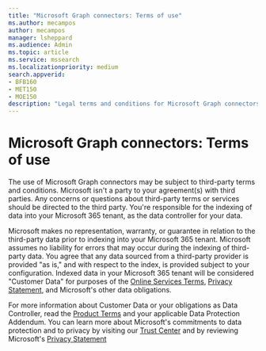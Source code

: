 ```yaml
---
title: "Microsoft Graph connectors: Terms of use"
ms.author: mecampos
author: mecampos
manager: lsheppard
ms.audience: Admin
ms.topic: article
ms.service: mssearch
ms.localizationpriority: medium
search.appverid:
- BFB160
- MET150
- MOE150
description: "Legal terms and conditions for Microsoft Graph connectors public preview for Microsoft Search."
---
```

<!---Previous ms.author: anfowler --->

# Microsoft Graph connectors: Terms of use

The use of Microsoft Graph connectors may be subject to third-party terms and conditions. Microsoft isn't a party to your agreement(s) with third parties. Any concerns or questions about third-party terms or services should be directed to the third party. You're responsible for the indexing of data into your Microsoft 365 tenant, as the data controller for your data.

Microsoft makes no representation, warranty, or guarantee in relation to the third-party data prior to indexing into your Microsoft 365 tenant. Microsoft assumes no liability for errors that may occur during the indexing of third-party data. You agree that any data sourced from a third-party provider is provided "as is," and with respect to the index, is provided subject to your configuration. Indexed data in your Microsoft 365 tenant will be considered "Customer Data" for purposes of the [Online Services Terms](http://www.microsoftvolumelicensing.com/Downloader.aspx?documenttype=OST&lang=English), [Privacy Statement](https://privacy.microsoft.com/privacystatement), and Microsoft's other data obligations.

For more information about Customer Data or your obligations as Data Controller, read the [Product Terms](http://www.microsoftvolumelicensing.com/Downloader.aspx?documenttype=OST&lang=English) and your applicable Data Protection Addendum. You can learn more about Microsoft's commitments to data protection and to privacy by visiting our [Trust Center](https://www.microsoft.com/trust-center) and by reviewing Microsoft's [Privacy Statement](https://privacy.microsoft.com/privacystatement)

